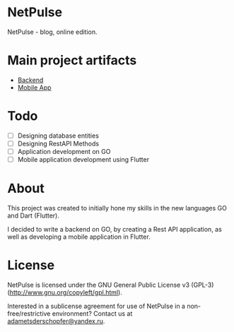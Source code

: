 # NetPulse
NetPulse - blog, online edition.

# Main project artifacts
- [Backend](https://github.com/adametsderschopfer/NetPulse_backend)
- [Mobile App](https://github.com/adametsderschopfer/NetPulse_mobile-app)

# Todo
- [ ] Designing database entities
- [ ] Designing RestAPI Methods
- [ ] Application development on GO
- [ ] Mobile application development using Flutter

# About
This project was created to initially hone my skills in the new languages GO and Dart (Flutter).

I decided to write a backend on GO, by creating a Rest API application, as well as developing a mobile application in Flutter.

# License 
NetPulse is licensed under the GNU General Public License v3 (GPL-3) (http://www.gnu.org/copyleft/gpl.html).

Interested in a sublicense agreement for use of NetPulse in a non-free/restrictive environment? Contact us at adametsderschopfer@yandex.ru.